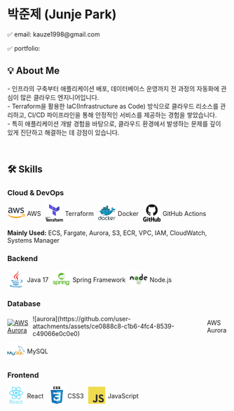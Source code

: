  <h1 align="left">박준제 (Junje Park)</h1>

  <p>✅ email: kauze1998@gmail.com </p>
  <p>✅ portfolio: 
  <br>

  <h2 align="left">💡 About Me</h2>
  <p>
     - 인프라의 구축부터 애플리케이션 배포, 데이터베이스 운영까지 전 과정의
       자동화에 관심이 많은 클라우드 엔지니어입니다.<br/>
     - Terraform을 활용한 IaC(Infrastructure as Code) 방식으로 클라우드 리소스를
       관리하고, CI/CD 파이프라인을 통해 안정적인 서비스를 제공하는 경험을
       쌓았습니다.<br/>
     - 특히 애플리케이션 개발 경험을 바탕으로, 클라우드 환경에서 발생하는 문제를
       깊이 있게 진단하고 해결하는 데 강점이 있습니다.
  </p>
  <br>

  <h2 align="left">🛠️ Skills</h2>

  <h3 align="left">Cloud & DevOps</h3>
  <div style="display: flex; flex-wrap: wrap; gap: 10px;">
      <div style="display: flex; align-items: center;">
          <a href="https://aws.amazon.com" target="_blank" rel="noreferrer">
              <img src="https://raw.githubusercontent.com/devicons/devicon/master/icons/amazonwebservices/amazonwebservices-original-wordmark.svg" alt="AWS"
  width="40" height="40"/>
          </a>
          <span style="margin-left: 5px;">AWS</span>
      </div>
      <div style="display: flex; align-items: center;">
          <a href="https://www.terraform.io/" target="_blank" rel="noreferrer">
              <img src="https://raw.githubusercontent.com/devicons/devicon/master/icons/terraform/terraform-original-wordmark.svg" alt="Terraform" width="40"
  height="40"/>
          </a>
          <span style="margin-left: 5px;">Terraform</span>
      </div>
      <div style="display: flex; align-items: center;">
          <a href="https://www.docker.com/" target="_blank" rel="noreferrer">
              <img src="https://raw.githubusercontent.com/devicons/devicon/master/icons/docker/docker-original-wordmark.svg" alt="Docker" width="40"
  height="40"/>
          </a>
          <span style="margin-left: 5px;">Docker</span>
      </div>
      <div style="display: flex; align-items: center;">
          <a href="https://github.com/features/actions" target="_blank"
  rel="noreferrer">
              <img src="https://raw.githubusercontent.com/devicons/devicon/master/icons/github/github-original-wordmark.svg" alt="GitHub Actions" width="40"
  height="40"/>
          </a>
          <span style="margin-left: 5px;">GitHub Actions</span>
      </div>
  </div>
  <p>
    <b>Mainly Used:</b> ECS, Fargate, Aurora, S3, ECR, VPC, IAM, CloudWatch,
  Systems Manager
  </p>

  <h3 align="left">Backend</h3>
  <div style="display: flex; flex-wrap: wrap; gap: 10px;">
      <div style="display: flex; align-items: center;">
          <a href="https://www.java.com" target="_blank" rel="noreferrer">
              <img src="https://raw.githubusercontent.com/devicons/devicon/master/icons/java/java-original.svg" alt="Java 17" width="40" height="40"/>
          </a>
          <span style="margin-left: 5px;">Java 17</span>
      </div>
      <div style="display: flex; align-items: center;">
          <a href="https://spring.io/" target="_blank" rel="noreferrer">
              <img src="https://raw.githubusercontent.com/devicons/devicon/develop/icons/spring/spring-original-wordmark.svg" alt="Spring" width="40"
  height="40"/>
          </a>
          <span style="margin-left: 5px;">Spring Framework</span>
      </div>
      <div style="display: flex; align-items: center;">
          <a href="https://nodejs.org" target="_blank" rel="noreferrer">
              <img src="https://raw.githubusercontent.com/devicons/devicon/master/icons/nodejs/nodejs-original-wordmark.svg" alt="Node.js" width="40"
  height="40"/>
          </a>
          <span style="margin-left: 5px;">Node.js</span>
      </div>
  </div>

  <h3 align="left">Database</h3>
  <div style="display: flex; flex-wrap: wrap; gap: 10px;">
      <div style="display: flex; align-items: center;">
          <a href="https://aws.amazon.com/rds/aurora/" target="_blank"
  rel="noreferrer">
              <img src="https://user-images.githubusercontent.com/23182117/203270035-42d4467b-2a63-4025-b318-3066e9545599.png" alt="AWS Aurora" width="40" height="40"/>
           </a>![aurora](https://github.com/user-attachments/assets/ce0888c8-c1b6-4fc4-8539-c49066e0c0e0)
          </a>
          <span style="margin-left: 5px;">AWS Aurora</span>
      </div>
      <div style="display: flex; align-items: center;">
          <a href="https://www.mysql.com/" target="_blank" rel="noreferrer">
              <img src="https://raw.githubusercontent.com/devicons/devicon/master/icons/mysql/mysql-original-wordmark.svg" alt="MySQL" width="40" height="40"/>
          </a>
          <span style="margin-left: 5px;">MySQL</span>
      </div>
  </div>

  <h3 align="left">Frontend</h3>
  <div style="display: flex; flex-wrap: wrap; gap: 10px;">
      <div style="display: flex; align-items: center;">
          <a href="https://reactjs.org/" target="_blank" rel="noreferrer">
              <img src="https://raw.githubusercontent.com/devicons/devicon/master/icons/react/react-original-wordmark.svg" alt="React" width="40"
  height="40"/>
          </a>
          <span style="margin-left: 5px;">React</span>
      </div>
      <div style="display: flex; align-items: center;">
          <a href="https://www.w3schools.com/css/" target="_blank"
  rel="noreferrer">
              <img src="https://raw.githubusercontent.com/devicons/devicon/master/icons/css3/css3-original-wordmark.svg" alt="CSS3" width="40" height="40"/>
          </a>
          <span style="margin-left: 5px;">CSS3</span>
      </div>
      <div style="display: flex; align-items: center;">
          <a href="https://git-scm.com/" target="_blank" rel="noreferrer">
              <img src="https://raw.githubusercontent.com/devicons/devicon/master/icons/javascript/javascript-original.svg" alt="JavaScript" width="40" height="40"/>
          </a>
          <span style="margin-left: 5px;">JavaScript</span>
      </div>
  </div>
